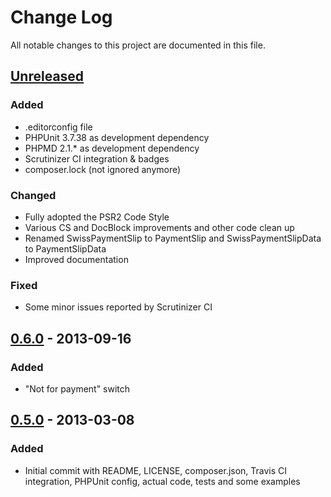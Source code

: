 # Change Log
All notable changes to this project are documented in this file.

## [Unreleased](https://github.com/ravage84/SwissPaymentSlip/compare/0.6.0...master)
### Added
- .editorconfig file
- PHPUnit 3.7.38 as development dependency
- PHPMD 2.1.* as development dependency
- Scrutinizer CI integration & badges
- composer.lock (not ignored anymore)

### Changed
- Fully adopted the PSR2 Code Style
- Various CS and DocBlock improvements and other code clean up
- Renamed SwissPaymentSlip to PaymentSlip and SwissPaymentSlipData to PaymentSlipData
- Improved documentation

### Fixed
- Some minor issues reported by Scrutinizer CI

## [0.6.0](https://github.com/ravage84/SwissPaymentSlip/releases/tag/0.6.0) - 2013-09-16
### Added
- "Not for payment" switch

## [0.5.0](https://github.com/ravage84/SwissPaymentSlip/releases/tag/0.5.0) - 2013-03-08
### Added
- Initial commit with README, LICENSE, composer.json, Travis CI integration, PHPUnit config, actual code, tests and some examples
